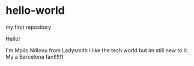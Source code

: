 # hello-world
my first repository

Hello!

I'm Mpilo Ndlovu from Ladysmith 
I like the tech world but im still new to it.
My a Barcelona fan!!!!!1
